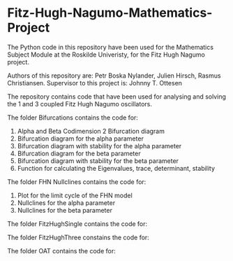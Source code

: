 # Fitz-Hugh-Nagumo-Mathematics-Project

The Python code in this repository have been used for the Mathematics Subject Module at the Roskilde Univeristy, for the Fitz Hugh Nagumo project. 

Authors of this repository are: Petr Boska Nylander, Julien Hirsch, Rasmus Christiansen. Supervisor to this project is: Johnny T. Ottesen

The repository contains code that have been used for analysing and solving the 1 and 3 coupled Fitz Hugh Nagumo oscillators. 

The folder Bifurcations contains the code for: 
1) Alpha and Beta Codimension 2 Bifurcation diagram
2) Bifurcation diagram for the alpha parameter
3) Bifurcation diagram with stability for the alpha parameter
4) Bifurcation diagram for the beta parameter
5) Bifurcation diagram with stability for the beta parameter
6) Function for calculating the Eigenvalues, trace, determinant, stability 

The folder FHN Nullclines contains the code for:
1) Plot for the limit cycle of the FHN model
2) Nullclines for the alpha parameter
3) Nullclines for the beta parameter

The folder FitzHughSingle contains the code for:

The folder FitzHughThree constains the code for:

The folder OAT contains the code for:
